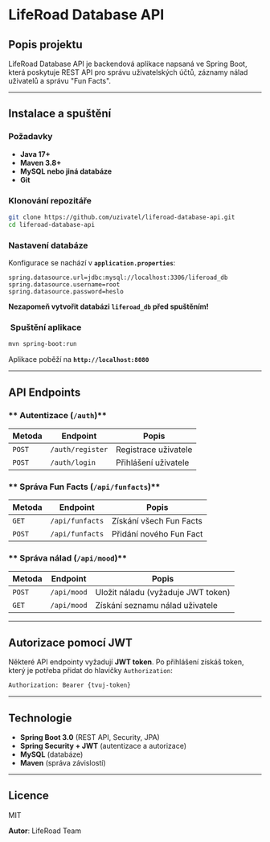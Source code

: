 # LifeRoad Database API

##  Popis projektu

LifeRoad Database API je backendová aplikace napsaná ve Spring Boot, která poskytuje REST API pro správu uživatelských účtů, záznamy nálad uživatelů a správu "Fun Facts".

---

##  Instalace a spuštění

### Požadavky

- **Java 17+**
- **Maven 3.8+**
- **MySQL nebo jiná databáze**
- **Git**

### Klonování repozitáře

```sh
git clone https://github.com/uzivatel/liferoad-database-api.git
cd liferoad-database-api
```

### Nastavení databáze

Konfigurace se nachází v **`application.properties`**:

```properties
spring.datasource.url=jdbc:mysql://localhost:3306/liferoad_db
spring.datasource.username=root
spring.datasource.password=heslo
```
**Nezapomeň vytvořit databázi ****`liferoad_db`**** před spuštěním!**

### ️ Spuštění aplikace

```sh
mvn spring-boot:run
```

 Aplikace poběží na **`http://localhost:8080`**

---

##  API Endpoints

### ** Autentizace (****`/auth`****)**

| Metoda | Endpoint         | Popis                |
| ------ | ---------------- | -------------------- |
| `POST` | `/auth/register` | Registrace uživatele |
| `POST` | `/auth/login`    | Přihlášení uživatele |

### ** Správa Fun Facts (****`/api/funfacts`****)**

| Metoda | Endpoint        | Popis                   |
| ------ | --------------- | ----------------------- |
| `GET`  | `/api/funfacts` | Získání všech Fun Facts |
| `POST` | `/api/funfacts` | Přidání nového Fun Fact |

### ** Správa nálad (****`/api/mood`****)**

| Metoda | Endpoint    | Popis                              |
| ------ | ----------- | ---------------------------------- |
| `POST` | `/api/mood` | Uložit náladu (vyžaduje JWT token) |
| `GET`  | `/api/mood` | Získání seznamu nálad uživatele    |

---

##  Autorizace pomocí JWT

Některé API endpointy vyžadují **JWT token**. Po přihlášení získáš token, který je potřeba přidat do hlavičky `Authorization`:

```sh
Authorization: Bearer {tvuj-token}
```

---

##  Technologie

- **Spring Boot 3.0** (REST API, Security, JPA)
- **Spring Security + JWT** (autentizace a autorizace)
- **MySQL** (databáze)
- **Maven** (správa závislostí)

---

##  Licence

MIT
 
**Autor**: LifeRoad Team 

